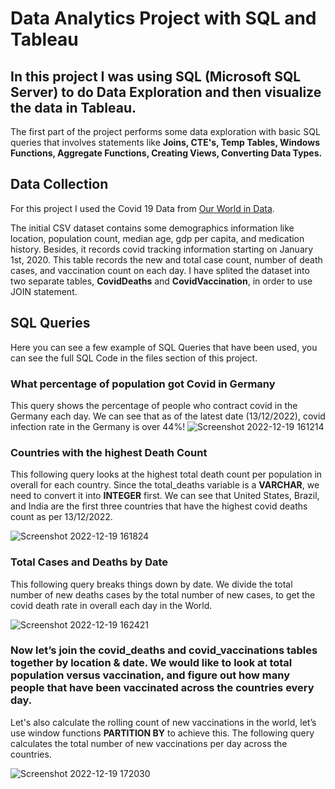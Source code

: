 # Data Analytics Project with SQL and Tableau
## In this project I was using SQL (Microsoft SQL Server) to do Data Exploration and then visualize the data in Tableau.

The first part of the project performs some data exploration with basic SQL queries that involves statements like **Joins, CTE's, Temp Tables, Windows Functions, Aggregate Functions, Creating Views, Converting Data Types.**

## Data Collection
For this project I used the Covid 19 Data from [Our World
in Data](https://ourworldindata.org/covid-deaths).

The initial CSV dataset contains some demographics information like location, population count, median age, gdp per capita, and medication history. Besides, it records covid tracking information starting on January 1st, 2020. This table records the new and total case count, number of death cases, and vaccination count on each day. I have splited the dataset into two separate tables, **CovidDeaths** and **CovidVaccination**, in order to use JOIN statement.

## SQL Queries 
Here you can see a few example of SQL Queries that have been used, you can see the full SQL Code in the files section of this project.

### What percentage of population got Covid in Germany
This query shows the percentage of people who contract covid in the Germany each day. We can see that as of the latest date (13/12/2022), covid infection rate in the Germany is over 44%!
![Screenshot 2022-12-19 161214](https://user-images.githubusercontent.com/67650188/208458020-7047ae3c-7d74-48de-81a6-492e5f5ef214.png)


### Countries with the highest Death Count
This following query looks at the highest total death count per population in overall for each country. Since the total_deaths variable is a **VARCHAR**, we need to convert it into **INTEGER** first. We can see that United States, Brazil, and India are the first three countries that have the highest covid deaths count as per 13/12/2022. 

![Screenshot 2022-12-19 161824](https://user-images.githubusercontent.com/67650188/208459255-d6902cec-3df1-4478-9a35-1213484ceb86.png)

### Total Cases and Deaths by Date
This following query breaks things down by date. We divide the total number of new deaths cases by the total number of new cases, to get the covid death rate in overall each day in the World.

![Screenshot 2022-12-19 162421](https://user-images.githubusercontent.com/67650188/208460455-16a5d2d8-0b9b-49dd-bd9d-2969a4ed406a.png)

### Now let’s join the **covid_deaths** and **covid_vaccinations** tables together by location & date. We would like to look at total population versus vaccination, and figure out how many people that have been vaccinated across the countries every day.
Let's also calculate the rolling count of new vaccinations in the world, let’s use window functions **PARTITION BY** to achieve this. The following query calculates the total number of new vaccinations per day across the countries.

![Screenshot 2022-12-19 172030](https://user-images.githubusercontent.com/67650188/208471694-1e17e0ec-83d5-4ed2-93d2-c796f8c185c5.png)

